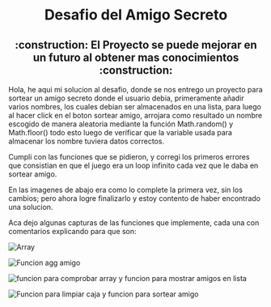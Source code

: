 <h1 align="center"> Desafio del Amigo Secreto</h1>
<h2 align="center">
:construction: El Proyecto se puede mejorar en un futuro al obtener mas conocimientos :construction:
</h2>
<p> Hola, he aqui mi solucion al desafio, donde se nos entrego un proyecto para sortear un amigo secreto donde el usuario debia, primeramente añadir varios nombres, los cuales debian ser 
almacenados en una lista, para luego al hacer click en el boton sortear amigo, arrojara como resultado un nombre escogido de manera aleatoria mediante la función Math.random() y Math.floor()
todo esto luego de verificar que la variable usada para almacenar los nombre tuviera datos correctos. </p>

<p> Cumpli con las funciones que se pidieron, y corregi los primeros errores que consistian en que el juego era un loop infinito cada vez que le daba en sortear amigo.  </p>
<p> En las imagenes de abajo era como lo complete la primera vez, sin los cambios; pero ahora logre finalizarlo y estoy contento de haber encontrado una solucion. </p>  
<p> Aca dejo algunas capturas de las funciones que implemente, cada una con comentarios explicando para que son: </p>

![Array](https://github.com/user-attachments/assets/2d777c4e-da58-4b21-9d97-3ea401f1c3ec)

![Funcion agg amigo](https://github.com/user-attachments/assets/5faad2a2-61bb-4a45-b383-c04cb594c75f)

![funcion para comprobar array y funcion para mostrar amigos en lista](https://github.com/user-attachments/assets/0e0874f0-5aaf-4320-bddc-e97044eef888)

![Funcion para limpiar caja y funcion para sortear amigo](https://github.com/user-attachments/assets/0a6acf18-253e-4382-a2e7-7def995f6c03)
